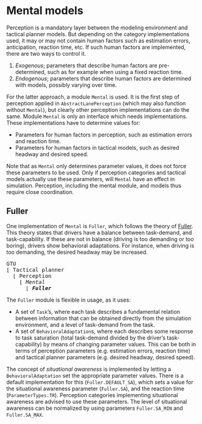 # Mental models

Perception is a mandatory layer between the modeling environment and tactical planner models. But depending on the category implementations used, it may or may not contain human factors such as estimation errors, anticipation, reaction time, etc. If such human factors are implemented, there are two ways to control it.

1.  _Exogenous_; parameters that describe human factors are pre-determined, such as for example when using a fixed reaction time.
2.  _Endogenous_; parameters that describe human factors are determined with models, possibly varying over time.

For the latter approach, a module `Mental` is used. It is the first step of perception applied in `AbstractLanePerception` (which may also function without `Mental`), but clearly other perception implementations can do the same. Module `Mental` is only an interface which needs implementations. These implementations have to determine values for:

* Parameters for human factors in perception, such as estimation errors and reaction time.
* Parameters for human factors in tactical models, such as desired headway and desired speed.

Note that as `Mental` only determines parameter values, it does not force these parameters to be used. Only if perception categories and tactical models actually use these parameters, will `Mental` have an effect in simulation. Perception, including the mental module, and models thus require close coordination.

## Fuller

One implementation of `Mental` is `Fuller`, which follows the theory of [Fuller](/references#reference-fuller). This theory states that drivers have a balance between task-demand, and task-capability. If these are not in balance (driving is too demanding or too boring), drivers show behavioral adaptations. For instance, when driving is too demanding, the desired headway may be increased.

<pre>
GTU
&lfloor; Tactical planner
  &lfloor; Perception
    &lfloor; <i>Mental</i>
      &lfloor; <b><i>Fuller</i></b>
</pre>
 
The `Fuller` module is flexible in usage, as it uses:

* A set of `Task`’s, where each task describes a fundamental relation between information that can be obtained directly from the simulation environment, and a level of task-demand from the task.
* A set of `BehavioralAdaptation`s, where each describes some response to task saturation (total task-demand divided by the driver’s task-capability) by means of changing parameter values. This can be both in terms of perception parameters (e.g. estimation errors, reaction time) and tactical planner parameters (e.g. desired headway, desired speed).

The concept of _situational awareness_ is implemented by letting a `BehavioralAdaptation` set the appropriate parameter values. There is a default implementation for this (`Fuller.DEFAULT_SA`), which sets a value for the situational awareness parameter (`Fuller.SA`), and the reaction time (`ParameterTypes.TR`). Perception categories implementing situational awareness are advised to use these parameters. The level of situational awareness can be normalized by using parameters `Fuller.SA_MIN` and `Fuller.SA_MAX`.
